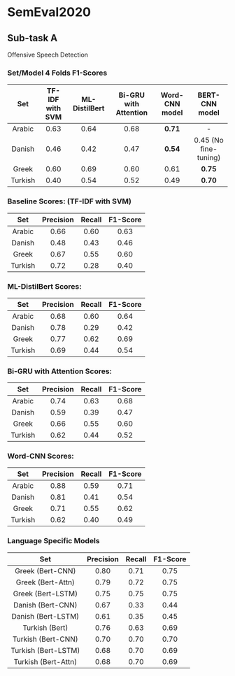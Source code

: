 # SemEval2020

## Sub-task A

Offensive Speech Detection

### Set/Model 4 Folds F1-Scores

| Set       | TF-IDF with SVM | ML-DistilBert | Bi-GRU with Attention | Word-CNN model        | BERT-CNN model        |
|:---------:|:---------------:|:-------------:|:---------------------:|:---------------------:|:---------------------:|
| Arabic    | 0.63            | 0.64          | 0.68                  | __0.71__              | -                     |
| Danish    | 0.46            | 0.42          | 0.47                  | __0.54__              | 0.45 (No fine-tuning) |
| Greek     | 0.60            | 0.69          | 0.60                  | 0.61                  | __0.75__              |
| Turkish   | 0.40            | 0.54          | 0.52                  | 0.49                  | __0.70__              |

### Baseline Scores: (TF-IDF with SVM)

| Set       | Precision | Recall   | F1-Score |
|:---------:|:---------:|:--------:|:--------:|
| Arabic    | 0.66      | 0.60     | 0.63     |
| Danish    | 0.48      | 0.43     | 0.46     |
| Greek     | 0.67      | 0.55     | 0.60     |
| Turkish   | 0.72      | 0.28     | 0.40     |

### ML-DistilBert Scores:

| Set       | Precision | Recall   | F1-Score |
|:---------:|:---------:|:--------:|:--------:|
| Arabic    | 0.68      | 0.60     | 0.64     |
| Danish    | 0.78      | 0.29     | 0.42     |
| Greek     | 0.77      | 0.62     | 0.69     |
| Turkish   | 0.69      | 0.44     | 0.54     |

### Bi-GRU with Attention Scores:

| Set       | Precision | Recall   | F1-Score |
|:---------:|:---------:|:--------:|:--------:|
| Arabic    | 0.74      | 0.63     | 0.68     |
| Danish    | 0.59      | 0.39     | 0.47     |
| Greek     | 0.66      | 0.55     | 0.60     |
| Turkish   | 0.62      | 0.44     | 0.52     |

### Word-CNN Scores:

| Set       | Precision | Recall   | F1-Score |
|:---------:|:---------:|:--------:|:--------:|
| Arabic    | 0.88      | 0.59     | 0.71     |
| Danish    | 0.81      | 0.41     | 0.54     |
| Greek     | 0.71      | 0.55     | 0.62     |
| Turkish   | 0.62      | 0.40     | 0.49     |

### Language Specific Models

| Set                 | Precision | Recall   | F1-Score |
|:-------------------:|:---------:|:--------:|:--------:|
| Greek   (Bert-CNN)  | 0.80      | 0.71     | 0.75     |
| Greek   (Bert-Attn) | 0.79      | 0.72     | 0.75     |
| Greek   (Bert-LSTM) | 0.75      | 0.75     | 0.75     |
| Danish  (Bert-CNN)  | 0.67      | 0.33     | 0.44     |
| Danish  (Bert-LSTM) | 0.61      | 0.35     | 0.45     |
| Turkish (Bert)      | 0.76      | 0.63     | 0.69     |
| Turkish (Bert-CNN)  | 0.70      | 0.70     | 0.70     |
| Turkish (Bert-LSTM) | 0.68      | 0.70     | 0.69     |
| Turkish (Bert-Attn) | 0.68      | 0.70     | 0.69     |